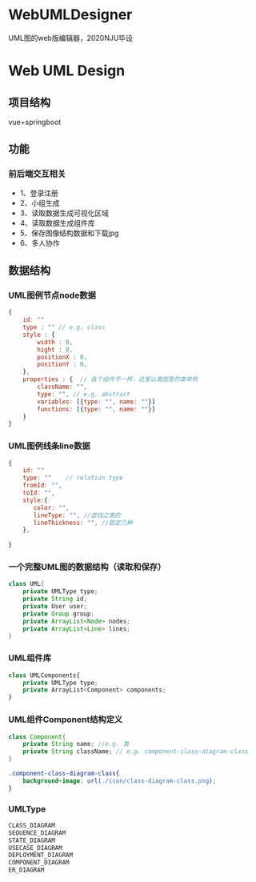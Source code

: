 # WebUMLDesigner
UML图的web版编辑器，2020NJU毕设

# Web UML Design

## 项目结构

vue+springboot

## 功能

### 前后端交互相关

- 1、登录注册
- 2、小组生成
- 3、读取数据生成可视化区域
- 4、读取数据生成组件库
- 5、保存图像结构数据和下载jpg
- 6、多人协作

## 数据结构

### UML图例节点node数据

```js
{
    id: ""
    type : "" // e.g. class
    style : {
        width : 0, 
        hight : 0,
        positionX : 0,
        positionY : 0,
    },
    properties : {	// 各个组件不一样，这里以类图里的类举例
        className: "",
        type: "", // e.g. abstract
        variables: [{type: "", name: ""}]
        functions: [{type: "", name: ""}]
    }
}
```

### UML图例线条line数据

```js
{
    id: ""
    type: ""	// relation type
    fromId: "",
    toId: "",
    style:{
       color: "",
       lineType: "", //虚线之类的
       lineThickness: "", //固定几种
    },
     
}
```

### 一个完整UML图的数据结构（读取和保存）

```java
class UML{
    private UMLType type;
    private String id;
    private User user;
    private Group group;
    private ArrayList<Node> nodes;
    private ArrayList<Line> lines;
}
```

### UML组件库

```js
class UMLComponents{
    private UMLType type;
    private ArrayList<Component> components;
}
```

### UML组件Component结构定义

```java
class Component{
    private String name; //e.g. 类
    private String className; // e.g. component-class-diagram-class
}
```

```css
.component-class-diagram-class{
    background-image: url(./icon/class-diagram-class.png);
}
```

### UMLType

```java
CLASS_DIAGRAM
SEQUENCE_DIAGRAM
STATE_DIAGRAM
USECASE_DIAGRAM
DEPLOYMENT_DIAGRAM
COMPONENT_DIAGRAM
ER_DIAGRAM
```


